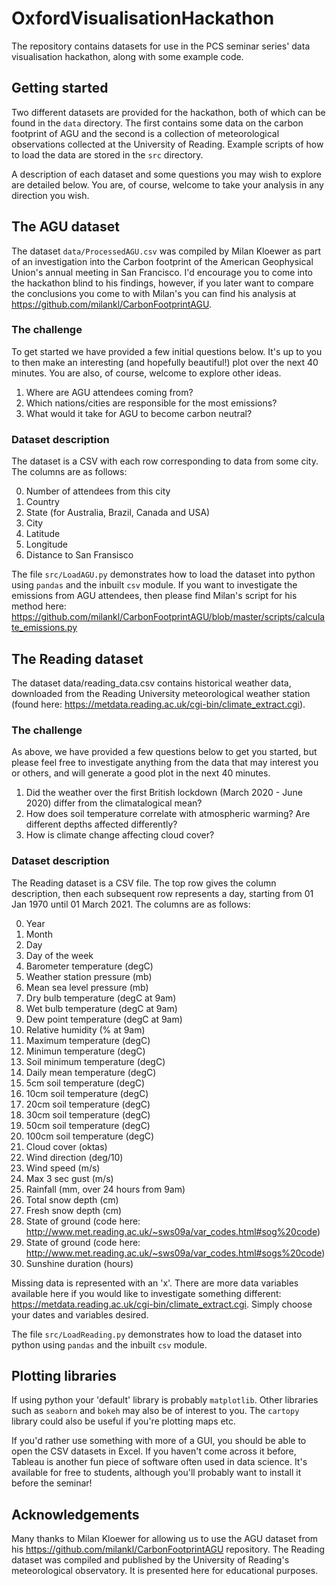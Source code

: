 # OxfordVisualisationHackathon
The repository contains datasets for use in the PCS seminar series' data visualisation hackathon, along with some example code.

## Getting started
Two different datasets are provided for the hackathon, both of which can be found in the `data` directory. The first contains some data on the carbon footprint of AGU and the second is a collection of meteorological observations collected at the University of Reading. Example scripts of how to load the data are stored in the `src` directory.

A description of each dataset and some questions you may wish to explore are detailed below. You are, of course, welcome to take your analysis in any direction you wish.

## The AGU dataset
The dataset `data/ProcessedAGU.csv` was compiled by Milan Kloewer as part of an investigation into the Carbon footprint of the American Geophysical Union's annual meeting in San Francisco. I'd encourage you to come into the hackathon blind to his findings, however, if you later want to compare the conclusions you come to with Milan's you can find his analysis at https://github.com/milankl/CarbonFootprintAGU.

### The challenge
To get started we have provided a few initial questions below. It's up to you to then make an interesting (and hopefully beautiful!) plot over the next 40 minutes. You are also, of course, welcome to explore other ideas.

1. Where are AGU attendees coming from?
2. Which nations/cities are responsible for the most emissions?
3. What would it take for AGU to become carbon neutral?

### Dataset description
The dataset is a CSV with each row corresponding to data from some city. The columns are as follows:

0. Number of attendees from this city
1. Country
2. State (for Australia, Brazil, Canada and USA)
3. City
4. Latitude
5. Longitude
6. Distance to San Fransisco

The file `src/LoadAGU.py` demonstrates how to load the dataset into python using `pandas` and the inbuilt `csv` module. If you want to investigate the emissions from AGU attendees, then please find Milan's script for his method here: https://github.com/milankl/CarbonFootprintAGU/blob/master/scripts/calculate_emissions.py

## The Reading dataset
The dataset data/reading_data.csv contains historical weather data, downloaded from the Reading University meteorological weather station (found here: https://metdata.reading.ac.uk/cgi-bin/climate_extract.cgi). 

### The challenge
As above, we have provided a few questions below to get you started, but please feel free to investigate anything from the data that may interest you or others, and will generate a good plot in the next 40 minutes.

1. Did the weather over the first British lockdown (March 2020 - June 2020) differ from the climatalogical mean?
2. How does soil temperature correlate with atmospheric warming? Are different depths affected differently?
3. How is climate change affecting cloud cover?

### Dataset description
The Reading dataset is a CSV file. The top row gives the column description, then each subsequent row represents a day, starting from 01 Jan 1970 until 01 March 2021. The columns are as follows:

0. Year
1. Month
2. Day
3. Day of the week
4. Barometer temperature (degC)
5. Weather station pressure (mb)
6. Mean sea level pressure (mb)
7. Dry bulb temperature (degC at 9am)
8. Wet bulb temperature (degC at 9am)
9. Dew point temperature (degC at 9am)
10. Relative humidity (% at 9am)
11. Maximum temperature (degC)
12. Minimun temperature (degC)
13. Soil minimum temperature (degC)
14. Daily mean temperature (degC)
15. 5cm soil temperature (degC)
16. 10cm soil temperature (degC)
17. 20cm soil temperature (degC)
18. 30cm soil temperature (degC)
19. 50cm soil temperature (degC)
20. 100cm soil temperature (degC)
21. Cloud cover (oktas)
22. Wind direction (deg/10)
23. Wind speed (m/s)
24. Max 3 sec gust (m/s)
25. Rainfall (mm, over 24 hours from 9am)
26. Total snow depth (cm)
27. Fresh snow depth (cm)
28. State of ground (code here: http://www.met.reading.ac.uk/~sws09a/var_codes.html#sog%20code)
29. State of ground (code here: http://www.met.reading.ac.uk/~sws09a/var_codes.html#sogs%20code)
30. Sunshine duration (hours)

Missing data is represented with an 'x'. There are more data variables available here if you would like to investigate something different: https://metdata.reading.ac.uk/cgi-bin/climate_extract.cgi. Simply choose your dates and variables desired. 

The file `src/LoadReading.py` demonstrates how to load the dataset into python using `pandas` and the inbuilt `csv` module.

## Plotting libraries
If using python your 'default' library is probably `matplotlib`. Other libraries such as `seaborn` and `bokeh` may also be of interest to you. The `cartopy` library could also be useful if you're plotting maps etc.

If you'd rather use something with more of a GUI, you should be able to open the CSV datasets in Excel. If you haven't come across it before, Tableau is another fun piece of software often used in data science. It's available for free to students, although you'll probably want to install it before the seminar!

## Acknowledgements
Many thanks to Milan Kloewer for allowing us to use the AGU dataset from his https://github.com/milankl/CarbonFootprintAGU repository. The Reading dataset was compiled and published by the University of Reading's meteorological observatory. It is presented here for educational purposes.
